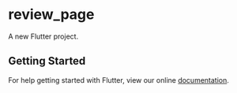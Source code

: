 # review_page

A new Flutter project.

## Getting Started

For help getting started with Flutter, view our online
[documentation](https://flutter.io/).
